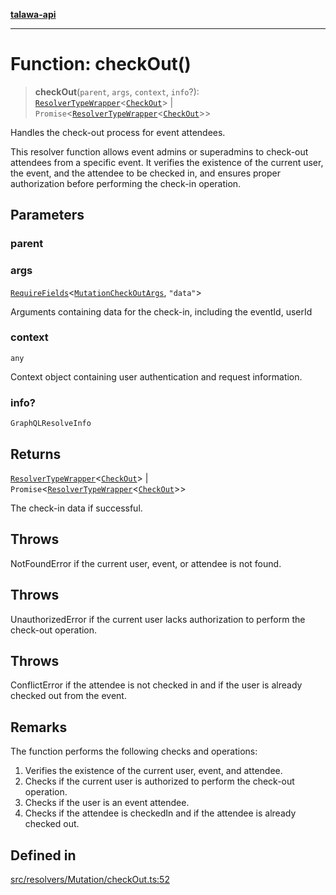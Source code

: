 [**talawa-api**](../../../../README.md)

***

# Function: checkOut()

> **checkOut**(`parent`, `args`, `context`, `info`?): [`ResolverTypeWrapper`](../../../../types/generatedGraphQLTypes/type-aliases/ResolverTypeWrapper.md)\<[`CheckOut`](../../../../types/generatedGraphQLTypes/type-aliases/CheckOut.md)\> \| `Promise`\<[`ResolverTypeWrapper`](../../../../types/generatedGraphQLTypes/type-aliases/ResolverTypeWrapper.md)\<[`CheckOut`](../../../../types/generatedGraphQLTypes/type-aliases/CheckOut.md)\>\>

Handles the check-out process for event attendees.

This resolver function allows event admins or superadmins to check-out attendees from a specific event.
It verifies the existence of the current user, the event, and the attendee to be checked in,
and ensures proper authorization before performing the check-in operation.

## Parameters

### parent

### args

[`RequireFields`](../../../../types/generatedGraphQLTypes/type-aliases/RequireFields.md)\<[`MutationCheckOutArgs`](../../../../types/generatedGraphQLTypes/type-aliases/MutationCheckOutArgs.md), `"data"`\>

Arguments containing data for the check-in, including the eventId, userId

### context

`any`

Context object containing user authentication and request information.

### info?

`GraphQLResolveInfo`

## Returns

[`ResolverTypeWrapper`](../../../../types/generatedGraphQLTypes/type-aliases/ResolverTypeWrapper.md)\<[`CheckOut`](../../../../types/generatedGraphQLTypes/type-aliases/CheckOut.md)\> \| `Promise`\<[`ResolverTypeWrapper`](../../../../types/generatedGraphQLTypes/type-aliases/ResolverTypeWrapper.md)\<[`CheckOut`](../../../../types/generatedGraphQLTypes/type-aliases/CheckOut.md)\>\>

The check-in data if successful.

## Throws

NotFoundError if the current user, event, or attendee is not found.

## Throws

UnauthorizedError if the current user lacks authorization to perform the check-out operation.

## Throws

ConflictError if the attendee is not checked in and if the user is already checked out from the event.

## Remarks

The function performs the following checks and operations:
1. Verifies the existence of the current user, event, and attendee.
2. Checks if the current user is authorized to perform the check-out operation.
3. Checks if the user is an event attendee.
4. Checks if the attendee is checkedIn and if the attendee is already checked out.

## Defined in

[src/resolvers/Mutation/checkOut.ts:52](https://github.com/Suyash878/talawa-api/blob/b5a9d8b4a1ea678a3d6f5b710b3721f91a3052fc/src/resolvers/Mutation/checkOut.ts#L52)
